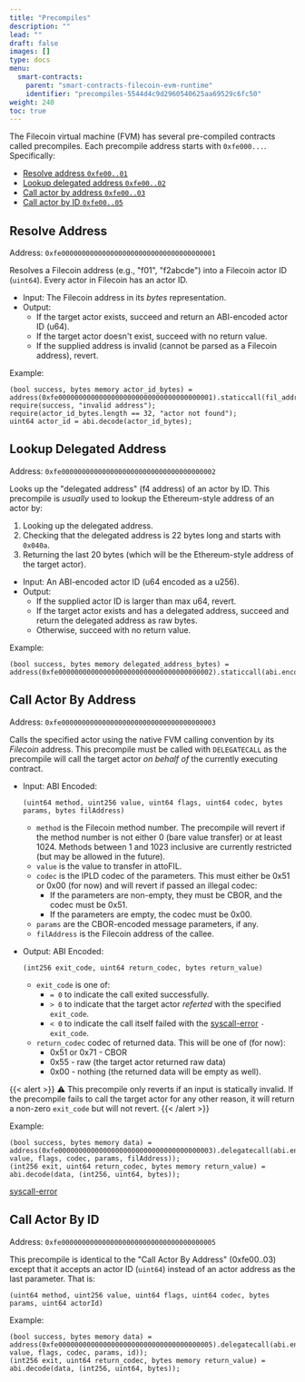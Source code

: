 ```yaml
---
title: "Precompiles"
description: ""
lead: ""
draft: false
images: []
type: docs
menu:
  smart-contracts:
    parent: "smart-contracts-filecoin-evm-runtime"
    identifier: "precompiles-5544d4c9d2960540625aa69529c6fc50"
weight: 240
toc: true
---
```


The Filecoin virtual machine (FVM) has several pre-compiled contracts called precompiles. Each precompile address starts with `0xfe000...`. Specifically:

- [Resolve address `0xfe00..01`](#resolve-address)
- [Lookup delegated address `0xfe00..02`](#lookup-delegated-address)
- [Call actor by address `0xfe00..03`](#call-actor-by-address)
- [Call actor by ID `0xfe00..05`](#call-actor-by-id)

## Resolve Address

Address: `0xfe00000000000000000000000000000000000001`

Resolves a Filecoin address (e.g., "f01", "f2abcde") into a Filecoin actor ID (`uint64`). Every actor in Filecoin has an actor ID.

- Input: The Filecoin address in its _bytes_ representation.
- Output:
  - If the target actor exists, succeed and return an ABI-encoded actor ID (u64).
  - If the target actor doesn't exist, succeed with no return value.
  - If the supplied address is invalid (cannot be parsed as a Filecoin address), revert.

Example:

```solidity
(bool success, bytes memory actor_id_bytes) = address(0xfe00000000000000000000000000000000000001).staticcall(fil_address_bytes);
require(success, "invalid address");
require(actor_id_bytes.length == 32, "actor not found");
uint64 actor_id = abi.decode(actor_id_bytes);
```

## Lookup Delegated Address

Address: `0xfe00000000000000000000000000000000000002`

Looks up the "delegated address" (f4 address) of an actor by ID. This precompile is _usually_ used to lookup the Ethereum-style address of an actor by:

1. Looking up the delegated address.
2. Checking that the delegated address is 22 bytes long and starts with `0x040a`.
3. Returning the last 20 bytes (which will be the Ethereum-style address of the target actor).

- Input: An ABI-encoded actor ID (u64 encoded as a u256).
- Output:
  - If the supplied actor ID is larger than max u64, revert.
  - If the target actor exists and has a delegated address, succeed and return the delegated address as raw bytes.
  - Otherwise, succeed with no return value.

Example:

```solidity
(bool success, bytes memory delegated_address_bytes) = address(0xfe00000000000000000000000000000000000002).staticcall(abi.encode(uint256(actor_id)));
```

## Call Actor By Address

Address: `0xfe00000000000000000000000000000000000003`

Calls the specified actor using the native FVM calling convention by its _Filecoin_ address. This precompile must be called with `DELEGATECALL` as the precompile will call the target actor _on behalf of_ the currently executing contract.

- Input: ABI Encoded:

  ```solidity
  (uint64 method, uint256 value, uint64 flags, uint64 codec, bytes params, bytes filAddress)
  ```

  - `method` is the Filecoin method number. The precompile will revert if the method number is not either 0 (bare value transfer) or at least 1024. Methods between 1 and 1023 inclusive are currently restricted (but may be allowed in the future).
  - `value` is the value to transfer in attoFIL.
  - `codec` is the IPLD codec of the parameters. This must either be 0x51 or 0x00 (for now) and will revert if passed an illegal codec:
    - If the parameters are non-empty, they must be CBOR, and the codec must be 0x51.
    - If the parameters are empty, the codec must be 0x00.
  - `params` are the CBOR-encoded message parameters, if any.
  - `filAddress` is the Filecoin address of the callee.

- Output: ABI Encoded:

  ```solidity
  (int256 exit_code, uint64 return_codec, bytes return_value)
  ```

  - `exit_code` is one of:
    - `= 0` to indicate the call exited successfully.
    - `> 0` to indicate that the target actor _referted_ with the specified `exit_code`.
    - `< 0` to indicate the call itself failed with the [syscall-error](https://docs.rs/fvm_sdk/0.6.1/fvm_sdk/sys/enum.ErrorNumber.html) `-exit_code`.
  - `return_codec` codec of returned data. This will be one of (for now):
    - 0x51 or 0x71 - CBOR
    - 0x55 - raw (the target actor returned raw data)
    - 0x00 - nothing (the returned data will be empty as well).

{{< alert >}}
⚠️ This precompile only reverts if an input is statically invalid. If the precompile fails to call the target actor for any other reason, it will return a non-zero `exit_code` but will not revert.
{{< /alert >}}

Example:

```solidity
(bool success, bytes memory data) = address(0xfe00000000000000000000000000000000000003).delegatecall(abi.encode(method, value, flags, codec, params, filAddress));
(int256 exit, uint64 return_codec, bytes memory return_value) = abi.decode(data, (int256, uint64, bytes));
```

[syscall-error](https://docs.rs/fvm_sdk/0.6.1/fvm_sdk/sys/enum.ErrorNumber.html)

## Call Actor By ID

Address: `0xfe00000000000000000000000000000000000005`

This precompile is identical to the "Call Actor By Address" (0xfe00..03) except that it accepts an actor ID (`uint64`) instead of an actor address as the last parameter. That is:

```solidity
(uint64 method, uint256 value, uint64 flags, uint64 codec, bytes params, uint64 actorId)
```

Example:

```solidity
(bool success, bytes memory data) = address(0xfe00000000000000000000000000000000000005).delegatecall(abi.encode(method, value, flags, codec, params, id));
(int256 exit, uint64 return_codec, bytes memory return_value) = abi.decode(data, (int256, uint64, bytes));
```
<!--REVIEWED!-->